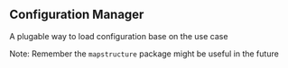 ## Configuration Manager

A plugable way to load configuration base on the use case

Note:
  Remember the `mapstructure` package might be useful in the future
